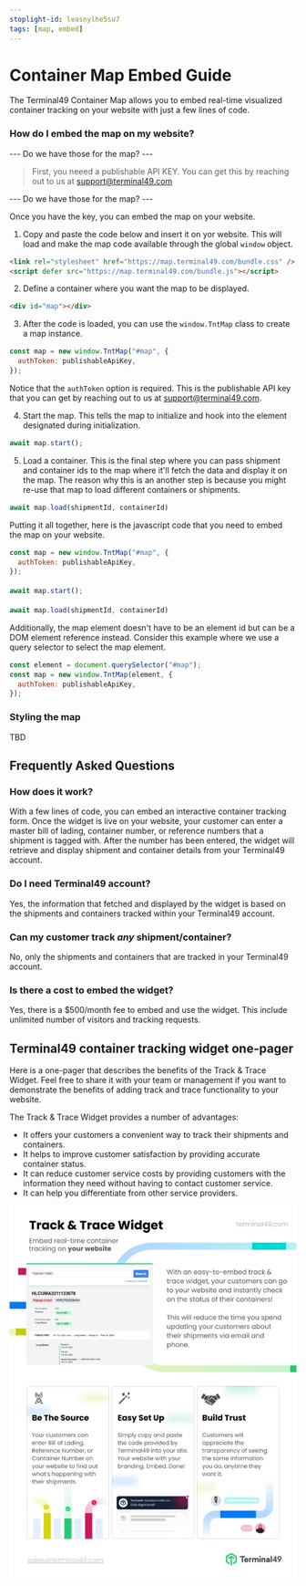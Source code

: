 ```yaml
---
stoplight-id: leasnylhe5su7
tags: [map, embed]
---
```


# Container Map Embed Guide

The Terminal49 Container Map allows you to embed real-time visualized container tracking on your website with just a few lines of code.

### How do I embed the map on my website?

--- Do we have those for the map? ---

> First, you neeed a publishable API KEY. You can get this by reaching out to us at support@terminal49.com 

--- Do we have those for the map? ---

Once you have the key, you can embed the map on your website.


1. Copy and paste the code below and insert it on yor website.
This will load and make the map code available through the global `window` object. 

```html
<link rel="stylesheet" href="https://map.terminal49.com/bundle.css" />
<script defer src="https://map.terminal49.com/bundle.js"></script>
```

2. Define a container where you want the map to be displayed. 

```html
<div id="map"></div>
```

3. After the code is loaded, you can use the `window.TntMap` class to create a map instance. 

```javascript
const map = new window.TntMap("#map", {
  authToken: publishableApiKey,
});
```

Notice that the `authToken` option is required. This is the publishable API key that you can get by reaching out to us at support@terminal49.com.

4. Start the map. 
This tells the map to initialize and hook into the element designated during initialization.

```javascript
await map.start();
```

5. Load a container. 
This is the final step where you can pass shipment and container ids to the map where it'll fetch the data and display it on the map.
The reason why this is an another step is because you might re-use that map to load different containers or shipments.

```javascript
await map.load(shipmentId, containerId)
```

Putting it all together, here is the javascript code that you need to embed the map on your website. 

```javascript
const map = new window.TntMap("#map", {
  authToken: publishableApiKey,
});

await map.start();

await map.load(shipmentId, containerId)
```

Additionally, the map element doesn't have to be an element id but can be a DOM element reference instead.
Consider this example where we use a query selector to select the map element.

```javascript
const element = document.querySelector("#map");
const map = new window.TntMap(element, {
  authToken: publishableApiKey,
});
```

### Styling the map

TBD


## Frequently Asked Questions 

### How does it work? 

With a few lines of code, you can embed an interactive container tracking form. Once the widget is live on your website, your customer can enter a master bill of lading, container number, or reference numbers that a shipment is tagged with. After the number has been entered, the widget will retrieve and display shipment and container details from your Terminal49 account.

### Do I need Terminal49 account? 
Yes, the information that fetched and displayed by the widget is based on the shipments and containers tracked within your Terminal49 account. 

### Can my customer track *any* shipment/container? 
No, only the shipments and containers that are tracked in your Terminal49 account. 

### Is there a cost to embed the widget? 
Yes, there is a $500/month fee to embed and use the widget. This include unlimited number of visitors and tracking requests.  


## Terminal49 container tracking widget one-pager

Here is a one-pager that describes the benefits of the Track & Trace Widget. Feel free to share it with your team or management if you want to demonstrate the benefits of adding track and trace functionality to your website.

The Track & Trace Widget provides a number of advantages:

- It offers your customers a convenient way to track their shipments and containers.
- It helps to improve customer satisfaction by providing accurate container status.
- It can reduce customer service costs by providing customers with the information they need without having to contact customer service.
- It can help you differentiate from other service providers. 


![terminal49-container-tracking-widget.jpg](../../assets/images/terminal49-container-tracking-widget.jpg)
